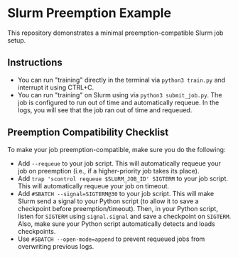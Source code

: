 # Slurm Preemption Example

This repository demonstrates a minimal preemption-compatible Slurm job setup.

## Instructions

* You can run "training" directly in the terminal via `python3 train.py` and interrupt it using CTRL+C.
* You can run "training" on Slurm using via `python3 submit_job.py`. The job is configured to run out of time and automatically requeue. In the logs, you will see that the job ran out of time and requeued.

## Preemption Compatibility Checklist

To make your job preemption-compatible, make sure you do the following:

- Add `--requeue` to your job script. This will automatically requeue your job on preemption (i.e., if a higher-priority job takes its place).
- Add `trap 'scontrol requeue $SLURM_JOB_ID' SIGTERM` to your job script. This will automatically requeue your job on timeout.
- Add `#SBATCH --signal=SIGTERM@30` to your job script. This will make Slurm send a signal to your Python script (to allow it to save a checkpoint before preemption/timeout). Then, in your Python script, listen for `SIGTERM` using `signal.signal` and save a checkpoint on `SIGTERM`. Also, make sure your Python script automatically detects and loads checkpoints.
- Use `#SBATCH --open-mode=append` to prevent requeued jobs from overwriting previous logs.
